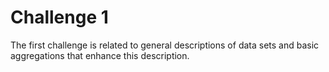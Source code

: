 # Challenge 1

The first challenge is related to general descriptions of data sets and basic aggregations that enhance this description. 